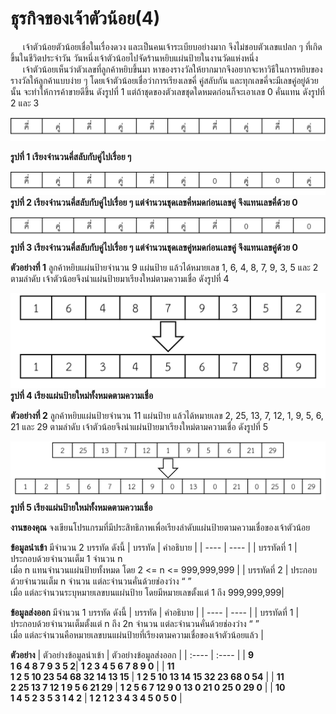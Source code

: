 # ธุรกิจของเจ้าตัวน้อย(4)

&nbsp;&nbsp;&nbsp;&nbsp;&nbsp;เจ้าตัวน้อยตัวน้อยเชื่อในเรื่องดวง และเป็นคนเจ้าระเบียบอย่างมาก จึงไม่ชอบตัวเลขแปลก ๆ ที่เกิดขึ้นในชีวิตประจำวัน วันหนึ่งเจ้าตัวน้อยไปจัดร้านหยิบแผ่นป้ายในงานวัดแห่งหนึ่ง   
&nbsp;&nbsp;&nbsp;&nbsp;&nbsp;เจ้าตัวน้อยเห็นว่าตัวเลขที่ลูกค้าหยิบขึ้นมา หาของรางวัลให้ยากมากจึงอยากจะหาวิธีในการหยิบของรางวัลให้ลูกค้าแบบง่าย ๆ โดยเจ้าตัวน้อยเชื่อว่าการเรียงเลขคี่ คู่สลับกัน และทุกเลขคี่จะมีเลขคู่อยู่ด้วยนั้น 
จะทำให้การค้าขายดีขึ้น ดังรูปที่ 1 แต่ถ้าชุดของตัวเลขชุดใดหมดก่อนก็จะเอาเลข 0 คั่นแทน ดังรูปที่ 2 และ 3

![1](./assets/4.1.png)

**รูปที่ 1 เรียงจำนวนคี่สลับกับคู่ไปเรื่อย ๆ**   

![2](./assets/4.2.png)
**รูปที่ 2 เรียงจำนวนคี่สลับกับคู่ไปเรื่อย ๆ แต่จำนวนชุดเลขคี่หมดก่อนเลขคู่ จึงแทนเลขคี่ด้วย 0**   

![3](./assets/4.3.png)
**รูปที่ 3 เรียงจำนวนคี่สลับกับคู่ไปเรื่อย ๆ แต่จำนวนชุดเลขคู่หมดก่อนเลขคู่ จึงแทนเลขคู่ด้วย 0**   

**ตัวอย่างที่ 1** ลูกค้าหยิบแผ่นป้ายจำนวน 9 แผ่นป้าย แล้วได้หมายเลข 1, 6, 4, 8, 7, 9, 3, 5  และ 2 ตามลำดับ เจ้าตัวน้อยจึงนำแผ่นป้ายมาเรียงใหม่ตามความเชื่อ ดังรูปที่ 4

![4](./assets/4.4.png)
**รูปที่ 4 เรียงแผ่นป้ายใหม่ทั้งหมดตามความเชื่อ**   

**ตัวอย่างที่ 2** ลูกค้าหยิบแผ่นป้ายจำนวน 11 แผ่นป้าย แล้วได้หมายเลข 2, 25, 13, 7, 12, 1, 9, 5, 6, 21 และ 29 ตามลำดับ เจ้าตัวน้อยจึงนำแผ่นป้ายมาเรียงใหม่ตามความเชื่อ ดังรูปที่ 5

![5](./assets/4.5.png)
**รูปที่ 5 เรียงแผ่นป้ายใหม่ทั้งหมดตามความเชื่อ**   


**งานของคุณ** จงเขียนโปรแกรมที่มีประสิทธิภาพเพื่อเรียงลำดับแผ่นป้ายตามความเชื่อของเจ้าตัวน้อย

**ข้อมูลนำเข้า**
มีจำนวน 2 บรรทัด ดังนี้
| บรรทัด | คำอธิบาย |
| ---- | ---- |
| บรรทัดที่ 1  | ประกอบด้วยจำนวนเต็ม 1 จำนวน n <br>เมื่อ n แทนจำนวนแผ่นป้ายทั้งหมด โดย 2 <= n <= 999,999,999 |
| บรรทัดที่ 2 | ประกอบด้วยจำนวนเต็ม n จำนวน แต่ละจำนวนคั่นด้วยช่องว่าง “ ” <br>เมื่อ แต่ละจำนวนระบุหมายเลขบนแผ่นป้าย โดยมีหมายเลขตั้งแต่ 1 ถึง 999,999,999|

**ข้อมูลส่งออก**
มีจำนวน 1 บรรทัด ดังนี้
| บรรทัด | คำอธิบาย |
| ---- | ---- |
| บรรทัดที่ 1 | ประกอบด้วยจำนวนเต็มตั้งแต่ n ถึง 2n จำนวน แต่ละจำนวนคั่นด้วยช่องว่าง “ ” <br>เมื่อ แต่ละจำนวนคือหมายเลขบนแผ่นป้ายที่เรียงตามความเชื่อของเจ้าตัวน้อยแล้ว |

**ตัวอย่าง**
| ตัวอย่างข้อมูลนำเข้า | ตัวอย่างข้อมูลส่งออก |
| :---- | :---- |
| **9 <br>1 6 4 8 7 9 3 5 2**| **1 2 3 4 5 6 7 8 9 0** |
| **11 <br>1 2 5 10 23 54 68 32 14 13 15** | **1 2 5 10 13 14 15 32 23 68 0 54** |
| **11 <br>2 25 13 7 12 1 9 5 6 21 29** | **1 2 5 6 7 12 9 0 13 0 21 0 25 0 29 0** |
| **10 <br>1 4 5 2 3 5 3 1 4 2** | **1 2 1 2 3 4 3 4 5 0 5 0** |
